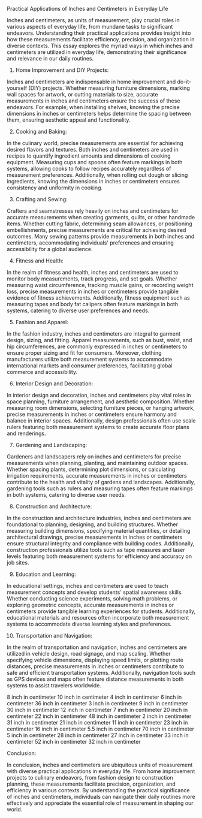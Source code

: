 Practical Applications of Inches and Centimeters in Everyday Life

Inches and centimeters, as units of measurement, play crucial roles in various aspects of everyday life, from mundane tasks to significant endeavors. Understanding their practical applications provides insight into how these measurements facilitate efficiency, precision, and organization in diverse contexts. This essay explores the myriad ways in which inches and centimeters are utilized in everyday life, demonstrating their significance and relevance in our daily routines.

1. Home Improvement and DIY Projects:

Inches and centimeters are indispensable in home improvement and do-it-yourself (DIY) projects. Whether measuring furniture dimensions, marking wall spaces for artwork, or cutting materials to size, accurate measurements in inches and centimeters ensure the success of these endeavors. For example, when installing shelves, knowing the precise dimensions in inches or centimeters helps determine the spacing between them, ensuring aesthetic appeal and functionality.

2. Cooking and Baking:

In the culinary world, precise measurements are essential for achieving desired flavors and textures. Both inches and centimeters are used in recipes to quantify ingredient amounts and dimensions of cooking equipment. Measuring cups and spoons often feature markings in both systems, allowing cooks to follow recipes accurately regardless of measurement preferences. Additionally, when rolling out dough or slicing ingredients, knowing the dimensions in inches or centimeters ensures consistency and uniformity in cooking.

3. Crafting and Sewing:

Crafters and seamstresses rely heavily on inches and centimeters for accurate measurements when creating garments, quilts, or other handmade items. Whether cutting fabric, determining seam allowances, or positioning embellishments, precise measurements are critical for achieving desired outcomes. Many sewing patterns provide measurements in both inches and centimeters, accommodating individuals' preferences and ensuring accessibility for a global audience.

4. Fitness and Health:

In the realm of fitness and health, inches and centimeters are used to monitor body measurements, track progress, and set goals. Whether measuring waist circumference, tracking muscle gains, or recording weight loss, precise measurements in inches or centimeters provide tangible evidence of fitness achievements. Additionally, fitness equipment such as measuring tapes and body fat calipers often feature markings in both systems, catering to diverse user preferences and needs.

5. Fashion and Apparel:

In the fashion industry, inches and centimeters are integral to garment design, sizing, and fitting. Apparel measurements, such as bust, waist, and hip circumferences, are commonly expressed in inches or centimeters to ensure proper sizing and fit for consumers. Moreover, clothing manufacturers utilize both measurement systems to accommodate international markets and consumer preferences, facilitating global commerce and accessibility.

6. Interior Design and Decoration:

In interior design and decoration, inches and centimeters play vital roles in space planning, furniture arrangement, and aesthetic composition. Whether measuring room dimensions, selecting furniture pieces, or hanging artwork, precise measurements in inches or centimeters ensure harmony and balance in interior spaces. Additionally, design professionals often use scale rulers featuring both measurement systems to create accurate floor plans and renderings.

7. Gardening and Landscaping:

Gardeners and landscapers rely on inches and centimeters for precise measurements when planning, planting, and maintaining outdoor spaces. Whether spacing plants, determining plot dimensions, or calculating irrigation requirements, accurate measurements in inches or centimeters contribute to the health and vitality of gardens and landscapes. Additionally, gardening tools such as rulers and measuring tapes often feature markings in both systems, catering to diverse user needs.

8. Construction and Architecture:

In the construction and architecture industries, inches and centimeters are foundational to planning, designing, and building structures. Whether measuring building dimensions, specifying material quantities, or detailing architectural drawings, precise measurements in inches or centimeters ensure structural integrity and compliance with building codes. Additionally, construction professionals utilize tools such as tape measures and laser levels featuring both measurement systems for efficiency and accuracy on job sites.

9. Education and Learning:

In educational settings, inches and centimeters are used to teach measurement concepts and develop students' spatial awareness skills. Whether conducting science experiments, solving math problems, or exploring geometric concepts, accurate measurements in inches or centimeters provide tangible learning experiences for students. Additionally, educational materials and resources often incorporate both measurement systems to accommodate diverse learning styles and preferences.

10. Transportation and Navigation:

In the realm of transportation and navigation, inches and centimeters are utilized in vehicle design, road signage, and map scaling. Whether specifying vehicle dimensions, displaying speed limits, or plotting route distances, precise measurements in inches or centimeters contribute to safe and efficient transportation systems. Additionally, navigation tools such as GPS devices and maps often feature distance measurements in both systems to assist travelers worldwide.

8 inch in centimeter
10 inch in centimeter
4 inch in centimeter
6 inch in centimeter
36 inch in centimeter
3 inch in centimeter
9 inch in centimeter
30 inch in centimeter
12 inch in centimeter
7 inch in centimeter
20 inch in centimeter
22 inch in centimeter
48 inch in centimeter
2 inch in centimeter
31 inch in centimeter
21 inch in centimeter
11 inch in centimeter
23 inch in centimeter
16 inch in centimeter
5.5 inch in centimeter
70 inch in centimeter
5 inch in centimeter
28 inch in centimeter
27 inch in centimeter
33 inch in centimeter
52 inch in centimeter
32 inch in centimeter

Conclusion:

In conclusion, inches and centimeters are ubiquitous units of measurement with diverse practical applications in everyday life. From home improvement projects to culinary endeavors, from fashion design to construction planning, these measurements facilitate precision, organization, and efficiency in various contexts. By understanding the practical significance of inches and centimeters, individuals can navigate their daily routines more effectively and appreciate the essential role of measurement in shaping our world.
